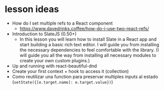 # lesson ideas

- How do I set multiple refs to a React component
  - https://www.davedrinks.coffee/how-do-i-use-two-react-refs/
- Introduction to SlateJS (0.50+)
  - In this lesson you will learn how to install Slate in a React app and start building a basic rich text editor. I will guide you from installing the necessary dependencies to feel comfortable with the library. (I will guide you all the way from installing all necessary modules to create your own custom plugins.)
- Up and running with react-beautiful-dnd
- Create your first context + hook to access it (collection)
- Como reutilizar una function para preservar multiples inputs al estado (`setState({[e.target.name]: e.target.value})`)
